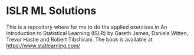 # ISLR ML Solutions
This is a repository where for me to do the applied exercises in An Introduction to Statistical Learning (ISLR) by Gareth James, Daniela Witten, Trevor Hastie and Robert Tibshirani. The book is available at https://www.statlearning.com/

